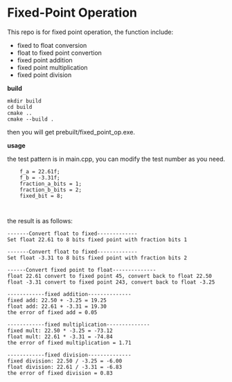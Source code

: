 # Fixed-Point Operation

This repo is for fixed point operation, the function include:

- fixed to float conversion
- float to fixed point convertion
- fixed point addition
- fixed point multiplication
- fixed point division


**build**

```
mkdir build
cd build
cmake ..
cmake --build .

```
then you will get prebuilt/fixed_point_op.exe.

**usage**

the test pattern is in main.cpp, you can modify the test number as you need.

```
    f_a = 22.61f;
    f_b = -3.31f;
    fraction_a_bits = 1;
    fraction_b_bits = 2;
    fixed_bit = 8;

    
```

the result is as follows:

```
-------Convert float to fixed-------------
Set float 22.61 to 8 bits fixed point with fraction bits 1

-------Convert float to fixed-------------
Set float -3.31 to 8 bits fixed point with fraction bits 2

------Convert fixed point to float--------------
float 22.61 convert to fixed point 45, convert back to float 22.50
float -3.31 convert to fixed point 243, convert back to float -3.25

------------fixed addition--------------
fixed add: 22.50 + -3.25 = 19.25
float add: 22.61 + -3.31 = 19.30
the error of fixed add = 0.05

------------fixed multiplication--------------
fixed mult: 22.50 * -3.25 = -73.12
float mult: 22.61 * -3.31 = -74.84
the error of fixed multiplication = 1.71

------------fixed division--------------
fixed division: 22.50 / -3.25 = -6.00
float division: 22.61 / -3.31 = -6.83
the error of fixed division = 0.83

```
